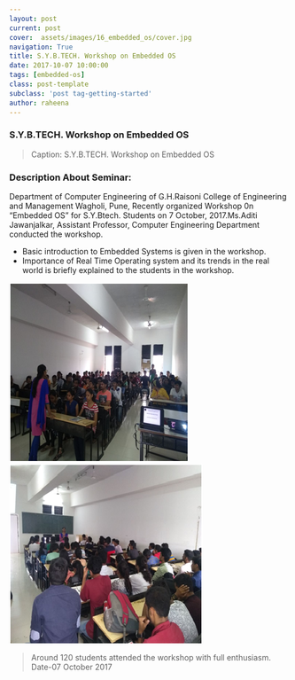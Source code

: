 ```yaml
---
layout: post
current: post
cover:  assets/images/16_embedded_os/cover.jpg
navigation: True
title: S.Y.B.TECH. Workshop on Embedded OS
date: 2017-10-07 10:00:00
tags: [embedded-os]
class: post-template
subclass: 'post tag-getting-started'
author: raheena
---
```


### S.Y.B.TECH. Workshop on Embedded OS

> Caption: S.Y.B.TECH. Workshop on Embedded OS

### Description About Seminar:
<p> Department of Computer Engineering of G.H.Raisoni College of Engineering and Management Wagholi, Pune, Recently organized Workshop 0n “Embedded OS” for S.Y.Btech. Students on 7 October, 2017.Ms.Aditi Jawanjalkar, Assistant Professor, Computer Engineering Department conducted the workshop.</p>

- Basic introduction to Embedded Systems is given in the workshop. 
- Importance of Real Time Operating system and its trends in the real world is briefly explained to the students in the workshop.


![students attending seminar](assets/images/16_embedded_os/1.png  "16_embedded_os_1")
![students attending seminar](assets/images/16_embedded_os/2.png  "16_embedded_os_2")


> Around 120 students attended the workshop with full enthusiasm. <br>
> Date-07 October 2017